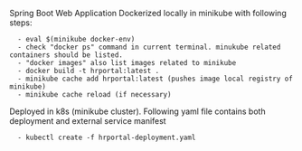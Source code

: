 Spring Boot Web Application 
Dockerized locally in minikube with following steps: 

      - eval $(minikube docker-env)
      - check "docker ps" command in current terminal. minukube related containers should be listed.
      - "docker images" also list images related to minikube
      - docker build -t hrportal:latest .
      - minikube cache add hrportal:latest (pushes image local registry of minikube)
      - minikube cache reload (if necessary)
    
Deployed in k8s (minikube cluster). Following yaml file contains both deployment and external service manifest
      
      - kubectl create -f hrportal-deployment.yaml 
